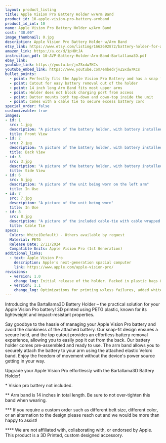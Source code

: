 ```yaml
---
layout: product_listing
title: Apple Vision Pro Battery Holder w/Arm Band
product_id: 10-apple-vision-pro-battery-armband
product_id_int: 10
name: Apple Vision Pro Battery Holder w/Arm Band
cost: "30.00"
image_thumbnail: 0.jpg
description: Apple Vision Pro Battery Holder w/Arm Band
etsy_link: https://www.etsy.com/listing/1662692872/battery-holder-for-apple-vision-pro-with
amazon_link: https://a.co/d/1pHOtJA
instruction_pdf: 10-AVP-Battery-Holder-Arm-Band-Bartallama3D.pdf
ebay_link: 
youtube_link: https://youtu.be/jvZSxdw7KCs
youtube_embed_link: https://www.youtube.com/embed/jvZSxdw7KCs
bullet_points:
  - point: Perfectly fits the Apple Vision Pro Battery and has a snap fit for installation
  - point: Cutout for easy battery removal out of the holder
  - point: 14 inch long Arm Band fits most upper arms 
  - point: Holder does not block charging port from access
  - point: Batter mounts both top-down and down-top inside the unit
  - point: Comes with a cable tie to secure excess battery cord
special_order: false
customizeable: true
images:
- id: 1
  src: 1.jpg
  description: "A picture of the battery holder, with battery installed, front view"
  title: Front View
- id: 2
  src: 2.jpg
  description: "A picture of the battery holder, with battery installed, back view"
  title: Back View
- id: 3
  src: 3.jpg
  description: "A picture of the battery holder, with battery installed, side view"
  title: Side View
- id: 6
  src: 6.jpg
  description: "A picture of the unit being worn on the left arm"
  title: In Use
- id: 7
  src: 7.jpg
  description: "A picture of the unit being worn"
  title: In Use
- id: 8
  src: 8.jpg
  description: "A picture of the included cable-tie with cable wrapped up"
  title: Cable Tie
specs:
  Colors: White(Default) - Others available by request 
  Material: PETG
  Release Date: 2/11/2024
  Compatible Units: Apple Vision Pro (1st Generation)
additional_links:
  - text: Apple Vision Pro
    description: Apple's next-generation spacial computer
    link: https://www.apple.com/apple-vision-pro/
revisions:
  - version: 1.0
    change_log: Initial release of the holder. Packed in plastic bags & fully assembled.
  - version: 1.1
    change_log: Optimizations for printing w/less failures, added white cable tie to all units.
---
```


Introducing the Bartallama3D Battery Holder – the practical solution for your Apple Vision Pro battery! 3D printed using PETG plastic, known for its lightweight and impact-resistant properties.

Say goodbye to the hassle of managing your Apple Vision Pro battery and avoid the clunkiness of the attached battery. Our snap-fit design ensures a secure hold, and the top cutout provides an effortless battery removal experience, allowing you to easily pop it out from the back. Our battery holder comes pre-assembled and ready to use. The arm band allows you to securely attach the battery to your arm using the attached elastic Velcro band. Enjoy the freedom of movement without the device's power source getting in your way.

Upgrade your Apple Vision Pro effortlessly with the Bartallama3D Battery Holder!

\* Vision pro battery not included.

\*\* Arm band is 14 inches in total length. Be sure to not over-tighten this band when wearing.

\*\*\* If you require a custom order such as different belt size, different color, or an alternation to the design please reach out and we would be more than happy to assist!

\*\*\*\* We are not affiliated with, collaborating with, or endorsed by Apple. This product is a 3D Printed, custom designed accessory.
